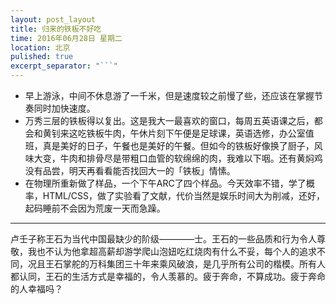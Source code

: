 ```yaml
---
layout: post_layout
title: 归来的铁板不好吃
time: 2016年06月28日 星期二
location: 北京
pulished: true
excerpt_separator: "```"
---
```


* 早上游泳，中间不休息游了一千米，但是速度较之前慢了些，还应该在掌握节奏同时加快速度。		
* 万秀三层的铁板得以复出。这是我大一最喜欢的窗口，每周五英语课之后，都会和黄钊来这吃铁板牛肉，午休片刻下午便是足球课，英语选修，办公室值班，真是美好的日子，午餐也是美好的午餐。但如今的铁板好像换了厨子，风味大变，牛肉和排骨尽是带粗口血管的软绵绵的肉，我难以下咽。还有黄焖鸡没有品尝，明天再看看能否找回大一的「铁板」情愫。		
* 在物理所重新做了样品，一个下午ARC了四个样品。今天效率不错，学了概率，HTML/CSS，做了实验看了文献，代价当然是娱乐时间大为削减，还好，起码睡前不会因为荒废一天而急躁。

***

卢壬子称王石为当代中国最缺少的阶级————士。王石的一些品质和行为令人尊敬，我也不认为他拿超高薪却游学爬山泡妞吃红烧肉有什么不妥，每个人的追求不同，况且王石掌舵的万科集团三十年来乘风破浪，是几乎所有公司的楷模。所有人都认同，王石的生活方式是幸福的，令人羡慕的。疲于奔命，不算成功。疲于奔命的人幸福吗？